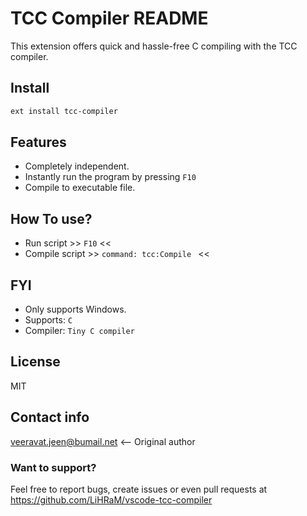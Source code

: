 # TCC Compiler README

This extension offers quick and hassle-free C compiling with the TCC compiler.

## Install 
```sh
ext install tcc-compiler
```
## Features
- Completely independent.
- Instantly run the program by pressing ```F10```
- Compile to executable file.

## How To use?
- Run script  >> ```F10``` <<
- Compile script   >> ```command: tcc:Compile ``` <<

## FYI
- Only supports Windows.
- Supports: ```C```
- Compiler: ```Tiny C compiler```

## License
MIT

## Contact info
veeravat.jeen@bumail.net <-- Original author

### Want to support?
Feel free to report bugs, create issues or even pull requests at https://github.com/LiHRaM/vscode-tcc-compiler
